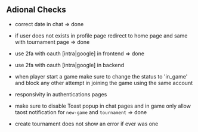 ## Adional Checks

- correct date in chat => done

- if user does not exists in profile page redirect to home page and same with tournament page => done

- use 2fa with oauth [intra|google] in frontend => done

- use 2fa with oauth [intra|google] in backend 

- when player start a game make sure to change the status to 'in_game' and block any other attempt in joining the game using the same account

- responsivity in authentications pages

- make sure to disable Toast popup in chat pages and in game only allow taost notification for `new-game` and `tournament` => done

- create tournament does not show an error if ever was one

